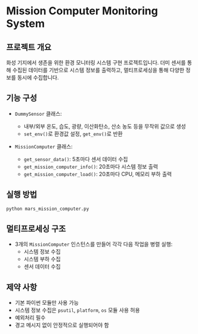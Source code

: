 # Mission Computer Monitoring System

## 프로젝트 개요

화성 기지에서 생존을 위한 환경 모니터링 시스템 구현 프로젝트입니다. 더미 센서를 통해 수집된 데이터를 기반으로 시스템 정보를 출력하고, 멀티프로세싱을 통해 다양한 정보를 동시에 수집합니다.

## 기능 구성

- `DummySensor` 클래스:
  - 내부/외부 온도, 습도, 광량, 이산화탄소, 산소 농도 등을 무작위 값으로 생성
  - `set_env()`로 환경값 설정, `get_env()`로 반환

- `MissionComputer` 클래스:
  - `get_sensor_data()`: 5초마다 센서 데이터 수집
  - `get_mission_computer_info()`: 20초마다 시스템 정보 출력
  - `get_mission_computer_load()`: 20초마다 CPU, 메모리 부하 출력

## 실행 방법

```bash
python mars_mission_computer.py
```

## 멀티프로세싱 구조

- 3개의 `MissionComputer` 인스턴스를 만들어 각각 다음 작업을 병렬 실행:
  - 시스템 정보 수집
  - 시스템 부하 수집
  - 센서 데이터 수집

## 제약 사항

- 기본 파이썬 모듈만 사용 가능
- 시스템 정보 수집은 `psutil`, `platform`, `os` 모듈 사용 허용
- 예외처리 필수
- 경고 메시지 없이 안정적으로 실행되어야 함
